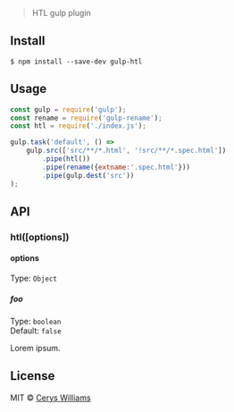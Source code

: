 > HTL gulp plugin


## Install

```
$ npm install --save-dev gulp-htl
```


## Usage

```js
const gulp = require('gulp');
const rename = require('gulp-rename');
const htl = require('./index.js');

gulp.task('default', () =>
	gulp.src(['src/**/*.html', '!src/**/*.spec.html'])
		.pipe(htl())
		.pipe(rename({extname:'.spec.html'}))
		.pipe(gulp.dest('src'))
);
```

## API

### htl([options])

#### options

Type: `Object`

##### foo

Type: `boolean`<br>
Default: `false`

Lorem ipsum.


## License

MIT © [Cerys Williams](c3ry5.co.uk)
